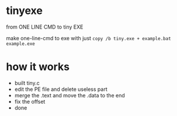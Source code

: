 # tinyexe
from ONE LINE CMD to tiny EXE

make one-line-cmd to exe with just ```copy /b tiny.exe + example.bat example.exe```

# how it works
- built tiny.c
- edit the PE file and delete useless part
- merge the .text and move the .data to the end
- fix the offset
- done
